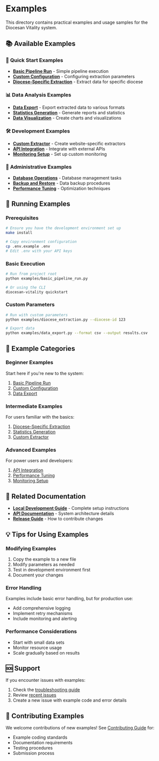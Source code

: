# Examples

This directory contains practical examples and usage samples for the Diocesan Vitality system.

## 📚 Available Examples

### 🚀 Quick Start Examples
- **[Basic Pipeline Run](basic_pipeline_run.py)** - Simple pipeline execution
- **[Custom Configuration](custom_configuration.py)** - Configuring extraction parameters
- **[Diocese-Specific Extraction](diocese_extraction.py)** - Extract data for specific diocese

### 📊 Data Analysis Examples
- **[Data Export](data_export.py)** - Export extracted data to various formats
- **[Statistics Generation](statistics_analysis.py)** - Generate reports and statistics
- **[Data Visualization](data_visualization.py)** - Create charts and visualizations

### 🛠️ Development Examples
- **[Custom Extractor](custom_extractor.py)** - Create website-specific extractors
- **[API Integration](api_integration.py)** - Integrate with external APIs
- **[Monitoring Setup](monitoring_setup.py)** - Set up custom monitoring

### 🔧 Administrative Examples
- **[Database Operations](database_operations.py)** - Database management tasks
- **[Backup and Restore](backup_restore.py)** - Data backup procedures
- **[Performance Tuning](performance_tuning.py)** - Optimization techniques

## 🏃 Running Examples

### Prerequisites
```bash
# Ensure you have the development environment set up
make install

# Copy environment configuration
cp .env.example .env
# Edit .env with your API keys
```

### Basic Execution
```bash
# Run from project root
python examples/basic_pipeline_run.py

# Or using the CLI
diocesan-vitality quickstart
```

### Custom Parameters
```bash
# Run with custom parameters
python examples/diocese_extraction.py --diocese-id 123

# Export data
python examples/data_export.py --format csv --output results.csv
```

## 📖 Example Categories

### Beginner Examples
Start here if you're new to the system:
1. [Basic Pipeline Run](basic_pipeline_run.py)
2. [Custom Configuration](custom_configuration.py)
3. [Data Export](data_export.py)

### Intermediate Examples
For users familiar with the basics:
1. [Diocese-Specific Extraction](diocese_extraction.py)
2. [Statistics Generation](statistics_analysis.py)
3. [Custom Extractor](custom_extractor.py)

### Advanced Examples
For power users and developers:
1. [API Integration](api_integration.py)
2. [Performance Tuning](performance_tuning.py)
3. [Monitoring Setup](monitoring_setup.py)

## 🔗 Related Documentation

- **[Local Development Guide](../docs/LOCAL_DEVELOPMENT.md)** - Complete setup instructions
- **[API Documentation](../docs/ARCHITECTURE.md)** - System architecture details
- **[Release Guide](../docs/RELEASE_AUTOMATION_GUIDE.md)** - How to contribute changes

## 💡 Tips for Using Examples

### Modifying Examples
1. Copy the example to a new file
2. Modify parameters as needed
3. Test in development environment first
4. Document your changes

### Error Handling
Examples include basic error handling, but for production use:
- Add comprehensive logging
- Implement retry mechanisms
- Include monitoring and alerting

### Performance Considerations
- Start with small data sets
- Monitor resource usage
- Scale gradually based on results

## 🆘 Support

If you encounter issues with examples:
1. Check the [troubleshooting guide](../docs/LOCAL_DEVELOPMENT.md#troubleshooting)
2. Review [recent issues](https://github.com/tomknightatl/diocesan-vitality/issues)
3. Create a new issue with example code and error details

## 🤝 Contributing Examples

We welcome contributions of new examples! See [Contributing Guide](../CONTRIBUTING.md) for:
- Example coding standards
- Documentation requirements
- Testing procedures
- Submission process
